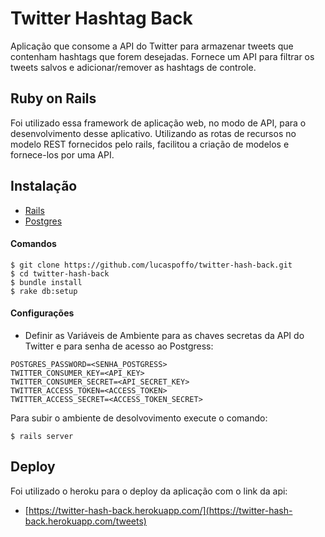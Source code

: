 # Twitter Hashtag Back

Aplicação que consome a API do Twitter para armazenar tweets que contenham hashtags que forem desejadas. Fornece um API para filtrar os tweets salvos e adicionar/remover as hashtags de controle.

## Ruby on Rails

Foi utilizado essa framework de aplicação web, no modo de API, para o desenvolvimento desse aplicativo. Utilizando as rotas de recursos no modelo REST fornecidos pelo rails, facilitou a criação de modelos e fornece-los por uma API.

## Instalação

- [Rails](http://installrails.com/)
- [Postgres](https://www.postgresql.org/)

#### Comandos

    $ git clone https://github.com/lucaspoffo/twitter-hash-back.git
    $ cd twitter-hash-back
    $ bundle install
    $ rake db:setup

#### Configurações
- Definir as Variáveis de Ambiente para as chaves secretas da API do Twitter e para senha de acesso ao Postgress:

```
POSTGRES_PASSWORD=<SENHA_POSTGRESS>
TWITTER_CONSUMER_KEY=<API_KEY>
TWITTER_CONSUMER_SECRET=<API_SECRET_KEY>
TWITTER_ACCESS_TOKEN=<ACCESS_TOKEN>
TWITTER_ACCESS_SECRET=<ACCESS_TOKEN_SECRET>
```

Para subir o ambiente de desolvovimento execute o comando:
    
    $ rails server

## Deploy

Foi utilizado o heroku para o deploy da aplicação com o link da api:

- [https://twitter-hash-back.herokuapp.com/](https://twitter-hash-back.herokuapp.com/tweets)
